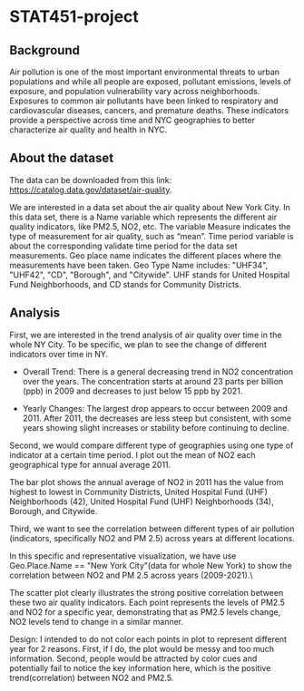 # STAT451-project

## Background
Air pollution is one of the most important environmental threats to urban populations and while all people are exposed, pollutant emissions, levels of exposure, and population vulnerability vary across neighborhoods. Exposures to common air pollutants have been linked to respiratory and cardiovascular diseases, cancers, and premature deaths. These indicators provide a perspective across time and NYC geographies to better characterize air quality and health in NYC.



## About the dataset

The data can be downloaded from this link: https://catalog.data.gov/dataset/air-quality.

We are interested in a data set about the air quality about New York City. In this data set, there is a Name variable which represents the different air quality indicators, like PM2.5, NO2, etc. The variable Measure indicates the type of measurement for air quality, such as “mean”. Time period variable is about the corresponding validate time period for the data set measurements. Geo place name indicates the different places where the measurements have been taken. Geo Type Name includes: "UHF34", "UHF42", "CD", "Borough", and "Citywide". UHF stands for United Hospital Fund Neighborhoods, and CD stands for Community Districts.

## Analysis

First, we are interested in the trend analysis of air quality over time in the whole NY City. To be specific, we plan to see the change of different indicators over time in NY.

* Overall Trend: There is a general decreasing trend in NO2 concentration over the years. The concentration starts at around 23 parts per billion (ppb) in 2009 and decreases to just below 15 ppb by 2021.

* Yearly Changes: The largest drop appears to occur between 2009 and 2011. After 2011, the decreases are less steep but consistent, with some years showing slight increases or stability before continuing to decline.

Second, we would compare different type of geographies using one type of indicator at a certain time period.  I plot out the mean of NO2 each geographical type for annual average 2011.

The bar plot shows the annual average of NO2 in 2011 has the value from highest to lowest in Community Districts, United Hospital Fund (UHF) Neighborhoods (42), United Hospital Fund (UHF) Neighborhoods (34), Borough, and Citywide.

Third, we want to see the correlation between different types of air pollution (indicators, specifically NO2 and PM 2.5) across years at different locations.

In this specific and representative visualization, we have use Geo.Place.Name == "New York City"(data for whole New York) to show the correlation between NO2 and PM 2.5 across years (2009-2021).\

The scatter plot clearly illustrates the strong positive correlation between these two air quality indicators. Each point represents the levels of PM2.5 and NO2 for a specific year, demonstrating that as PM2.5 levels change, NO2 levels tend to change in a similar manner.

Design: I intended to do not color each points in plot to represent different year for 2 reasons. First, if I do, the plot would be messy and too much information. Second, people would be attracted by color cues and potentially fail to notice the key information here, which is the positive trend(correlation) between NO2 and PM2.5. 

